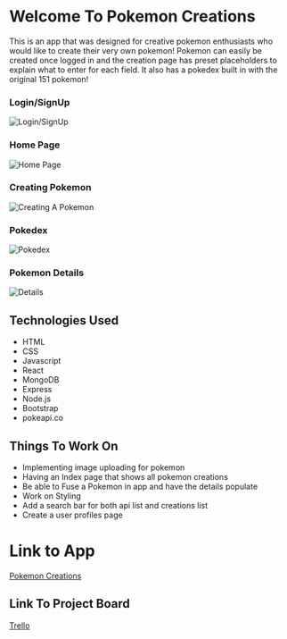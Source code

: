 # Welcome To Pokemon Creations

This is an app that was designed for creative pokemon enthusiasts who would like to create their very own pokemon! Pokemon can easily be created once logged in and the creation page has preset placeholders to explain what to enter for each field. It also has a pokedex built in with the original 151 pokemon!

### Login/SignUp

![Login/SignUp](https://i.imgur.com/JDj5fWs.png)

### Home Page

![Home Page](https://i.imgur.com/g4QS1Up.png)

### Creating Pokemon

![Creating A Pokemon](https://i.imgur.com/0Eaywzi.png)

### Pokedex

![Pokedex](https://i.imgur.com/D37jUeL.png)

###  Pokemon Details

![Details](https://i.imgur.com/pzlYHh5.png)

## Technologies Used

- HTML
- CSS
- Javascript
- React
- MongoDB
- Express
- Node.js
- Bootstrap
- pokeapi.co

## Things To Work On

- Implementing image uploading for pokemon
- Having an Index page that shows all pokemon creations
- Be able to Fuse a Pokemon in app and have the details populate
- Work on Styling
- Add a search bar for both api list and creations list
- Create a user profiles page

# Link to App

[Pokemon Creations](https://pokemon-creations.herokuapp.com/)

## Link To Project Board

[Trello](https://trello.com/b/crYJYnSN/pokemon-creation-app)
